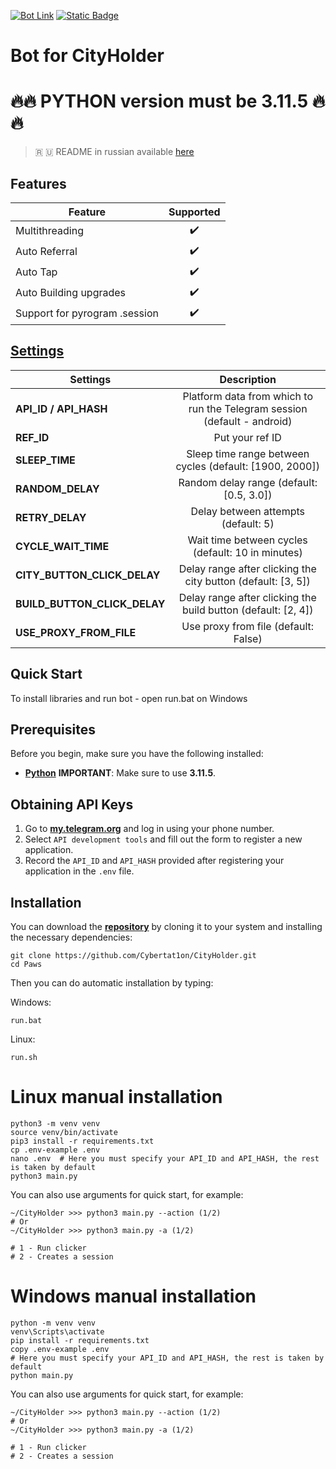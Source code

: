 [![Bot Link](https://img.shields.io/badge/Telegram-Bot_Link-blue?style=for-the-badge&logo=Telegram&logoColor=white)](https://t.me/cityholder/game?startapp=1197825376)
[![Static Badge](https://img.shields.io/badge/Telegram-Channel-Link?style=for-the-badge&logo=Telegram&logoColor=white&logoSize=auto&color=blue)](https://t.me/CyberToolz)

#  Bot for CityHolder

# 🔥🔥 PYTHON version must be 3.11.5 🔥🔥

> 🇷 🇺 README in russian available [here](README-RU.md)

## Features  
| Feature                                                   				              |     Supported    |
|-----------------------------------------------------------------------------|:----------------:|
| Multithreading                                            			               |        ✔️        |
| Auto Referral                                                  		           |        ✔️        |
| Auto Tap                                                   				             |        ✔️        |
| Auto Building upgrades                                                 				 |        ✔️        |
| Support for pyrogram .session                     						                    |        ✔️        |

## [Settings](https://github.com/Cybertat1on/CityHolder.git/blob/main/.env-example)
| Settings 				   	     	                      |                           							 Description                            |
|----------------------------------------------|:------------------------------------------------------------------------:|
| **API_ID / API_HASH**                        | Platform data from which to run the Telegram session (default - android) |       
| **REF_ID**                                   |                            Put your ref ID			                            |
| **SLEEP_TIME**                               |         Sleep time range between cycles (default: [1900, 2000])          |
| **RANDOM_DELAY**                             |                 Random delay range (default: [0.5, 3.0])                 |
| **RETRY_DELAY**                              |                   Delay between attempts (default: 5)                    |
| **CYCLE_WAIT_TIME**                          |            Wait time between cycles (default: 10 in minutes)             |
| **CITY_BUTTON_CLICK_DELAY**                  |       Delay range after clicking the city button (default: [3, 5])       |
| **BUILD_BUTTON_CLICK_DELAY**                 |      Delay range after clicking the build button (default: [2, 4])       |
| **USE_PROXY_FROM_FILE**                      |                   Use proxy from file (default: False)                   |

## Quick Start

To install libraries and run bot - open run.bat on Windows

## Prerequisites
Before you begin, make sure you have the following installed:
- [**Python**](https://www.python.org/downloads/release/python-3115/) **IMPORTANT**: Make sure to use **3.11.5**. 

## Obtaining API Keys
1. Go to [**my.telegram.org**](https://my.telegram.org/auth) and log in using your phone number.
2. Select `API development tools` and fill out the form to register a new application.
3. Record the `API_ID` and `API_HASH` provided after registering your application in the `.env` file.

## Installation
You can download the [**repository**](https://github.com/Cybertat1on/CityHolder) by cloning it to your system and installing the necessary dependencies:
```shell
git clone https://github.com/Cybertat1on/CityHolder.git
cd Paws
```

Then you can do automatic installation by typing:

Windows:
```shell
run.bat
```

Linux:
```shell
run.sh
```

# Linux manual installation
```shell
python3 -m venv venv
source venv/bin/activate
pip3 install -r requirements.txt
cp .env-example .env
nano .env  # Here you must specify your API_ID and API_HASH, the rest is taken by default
python3 main.py
```

You can also use arguments for quick start, for example:
```shell
~/CityHolder >>> python3 main.py --action (1/2)
# Or
~/CityHolder >>> python3 main.py -a (1/2)

# 1 - Run clicker
# 2 - Creates a session
```

# Windows manual installation
```shell
python -m venv venv
venv\Scripts\activate
pip install -r requirements.txt
copy .env-example .env
# Here you must specify your API_ID and API_HASH, the rest is taken by default
python main.py
```
You can also use arguments for quick start, for example:
```shell
~/CityHolder >>> python3 main.py --action (1/2)
# Or
~/CityHolder >>> python3 main.py -a (1/2)

# 1 - Run clicker
# 2 - Creates a session
```


